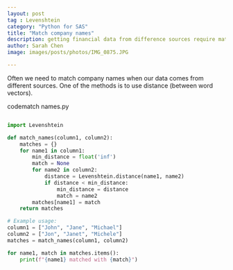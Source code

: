 ```yaml
---
layout: post
tag : Levenshtein
category: "Python for SAS"
title: "Match company names"
description: getting financial data from difference sources require matching company names
author: Sarah Chen
image: images/posts/photos/IMG_0875.JPG

---
```


Often we need to match company names when our data comes from different sources.   One of the methods is to use distance (between word vectors).  


<div class="code-head"><span>code</span>match names.py</div>

```python

import Levenshtein

def match_names(column1, column2):
    matches = {}
    for name1 in column1:
        min_distance = float('inf')
        match = None
        for name2 in column2:
            distance = Levenshtein.distance(name1, name2)
            if distance < min_distance:
                min_distance = distance
                match = name2
        matches[name1] = match
    return matches

# Example usage:
column1 = ["John", "Jane", "Michael"]
column2 = ["Jon", "Janet", "Michele"]
matches = match_names(column1, column2)

for name1, match in matches.items():
    print(f"{name1} matched with {match}")

```
